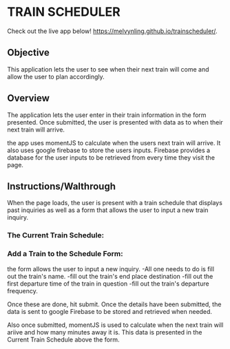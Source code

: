 # TRAIN SCHEDULER
Check out the live app below!
https://melvynling.github.io/trainscheduler/. 

## Objective
This application lets the user to see when their next train will come and allow the user to plan accordingly.  

## Overview
The application lets the user enter in their train information in the form presented. Once submitted, the user is presented with data as to when their next train will arrive. 

the app uses momentJS to calculate when the users next train will arrive. It also uses google firebase to store the users inputs. Firebase provides a database for the user inputs to be retrieved from every time they visit the page. 

## Instructions/Walthrough
When the page loads, the user is present with a train schedule that displays past inquiries as well as a form that allows the user to input a new train inquiry. 

### The Current Train Schedule:

### Add a Train to the Schedule Form:

the form allows the user to input a new inquiry. 
-All one needs to do is fill out the train's name.
-fill out the train's end place destination
-fill out the first departure time of the train in question
-fill out the train's departure frequency.

Once these are done, hit submit. Once the details have been submitted, the data is sent to google Firebase to be stored and retrieved when needed.

Also once submitted, momentJS is used to calculate when the next train will ariive and how many minutes away it is. This data is presented in the Current Train Schedule above the form.  